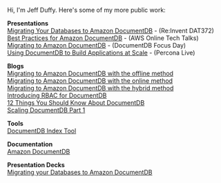 
Hi, I'm Jeff Duffy. Here's some of my more public work:

**Presentations**  
[Migrating Your Databases to Amazon DocumentDB](https://www.youtube.com/watch?v=qmb7ssDH6Pg) - (Re:Invent DAT372)  
[Best Practices for Amazon DocumentDB](https://www.youtube.com/watch?v=dlRu2uF2fqI) - (AWS Online Tech Talks)  
[Migrating to Amazon DocumentDB](https://www.youtube.com/watch?v=-heFSiGRc1o) - (DocumentDB Focus Day)   
[Using DocumentDB to Build Applications at Scale](https://www.percona.com/live/19/sessions/how-to-use-amazon-documentdb-with-mongodb-compatibility-to-build-and-manage-applications-at-scale) - (Percona Live)  

**Blogs**  
[Migrating to Amazon DocumentDB with the offline method](https://aws.amazon.com/blogs/database/migrate-from-mongodb-to-amazon-documentdb-using-the-offline-method/)  
[Migrating to Amazon DocumentDB with the online method](https://aws.amazon.com/blogs/database/migrating-to-amazon-documentdb-with-the-online-method/)  
[Migrating to Amazon DocumentDB with the hybrid method](https://aws.amazon.com/blogs/database/migrating-to-amazon-documentdb-with-the-hybrid-method/)  
[Introducing RBAC for DocumentDB](https://aws.amazon.com/blogs/database/introducing-role-based-access-control-for-amazon-documentdb-with-mongodb-compatibility/)  
[12 Things You Should Know About DocumentDB](https://aws.amazon.com/blogs/database/12-things-you-should-know-about-amazon-documentdb-with-mongodb-compatibility/)  
[Scaling DocumentDB Part 1](https://aws.amazon.com/blogs/database/scaling-amazon-documentdb-with-mongodb-compatibility-part-1-scaling-reads/)  

**Tools**  
[DocumentDB Index Tool](https://github.com/awslabs/amazon-documentdb-tools/tree/master/index-tool)

**Documentation**  
[Amazon DocumentDB](https://docs.aws.amazon.com/documentdb/latest/developerguide/what-is.html)

**Presentation Decks**  
[Migrating your Databases to Amazon DocumentDB](https://d1.awsstatic.com/events/reinvent/2019/Migrating_your_databases_to_Amazon_DocumentDB_DAT372.pdf)




